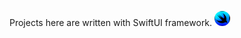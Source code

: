 Projects here are written with SwiftUI framework. <img src="https://github.com/chandevbringino/Portfolio/blob/main/iOS/SwiftUI/swiftui.png" width="25" style="border-radius:50%">
